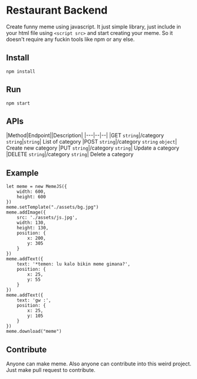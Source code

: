 # Restaurant Backend

Create funny meme using javascript. It just simple library, just include in your html file using `<script src>` and start creating your meme. So it doesn't require any fuckin tools like npm or any else.

## Install
```
npm install
```

## Run
```
npm start
```


## APIs
|Method|Endpoint||Description|
|---|--|--|
|GET `string`|/category `string`|`string`| List of category
|POST `string`|/category `string` `object`| Create new category
|PUT `string`|/category `string`| Update a category 
|DELETE `string`|/category `string`| Delete a category

## Example
```
let meme = new MemeJS({
    width: 600,
    height: 600
})
meme.setTemplate("./assets/bg.jpg")
meme.addImage({
    src: './assets/js.jpg',
    width: 130,
    height: 130,
    position: {
        x: 200,
        y: 305
    }
})
meme.addText({
    text: '*temen: lu kalo bikin meme gimana?',
    position: {
        x: 25, 
        y: 55
    }
})
meme.addText({
    text: 'gw :',
    position: {
        x: 25, 
        y: 105
    }
})
meme.download("meme")
```

## Contribute
Anyone can make meme. Also anyone can contribute into this weird project. Just make pull request to contribute. 
